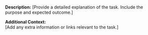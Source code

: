 **Description:**
[Provide a detailed explanation of the task. Include the purpose and expected outcome.]

**Additional Context:**  
[Add any extra information or links relevant to the task.]